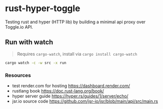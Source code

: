# rust-hyper-toggle

Testing rust and hyper (HTTP lib) by building a minimal api proxy over Toggle.io API.

## Run with watch

> Requires `cargo-watch`, install via `cargo install cargo-watch`

```sh
cargo watch -c -w src -x run
```

### Resources

- test render.com for hosting <https://dashboard.render.com/>
- rustlang book <https://doc.rust-lang.org/book/>
- hyper server guide <https://hyper.rs/guides/1/server/echo/>
- jsr.io source code <https://github.com/jsr-io/jsr/blob/main/api/src/main.rs>
